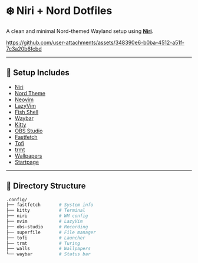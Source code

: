 # ❄️ Niri + Nord Dotfiles

A clean and minimal Nord-themed Wayland setup using [**Niri**](https://github.com/YaLTeR/niri).

https://github.com/user-attachments/assets/348390e6-b0ba-4512-a51f-7c3a20b6fcbd

---
## 🔧 Setup Includes

- [Niri](https://github.com/YaLTeR/niri)
- [Nord Theme](https://www.nordtheme.com/)
- [Neovim](https://neovim.io/)
- [LazyVim](https://www.lazyvim.org/)
- [Fish Shell](https://fishshell.com/)
- [Waybar](https://github.com/Alexays/Waybar)
- [Kitty](https://sw.kovidgoyal.net/kitty/)
- [OBS Studio](https://obsproject.com/)
- [Fastfetch](https://github.com/fastfetch-cli/fastfetch)
- [Tofi](https://github.com/philj56/tofi)
- [trmt](https://github.com/cenonym/trmt)
- [Wallpapers](./.config/walls)
- [Startpage](https://addons.mozilla.org/en-US/firefox/addon/nord-inspired-startpage/)

---


## 📁 Directory Structure

```bash
.config/
├── fastfetch       # System info
├── kitty           # Terminal
├── niri            # WM config
├── nvim            # LazyVim
├── obs-studio      # Recording
├── superfile       # File manager
├── tofi            # Launcher
├── trmt            # Turing 
├── walls           # Wallpapers
└── waybar          # Status bar
